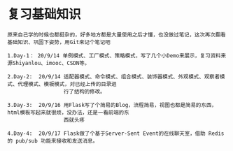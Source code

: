 # 复习基础知识

    原来自己学的时候也都挺杂的，好多地方都是大量使用之后才懂，也没做过笔记，这次再次翻看基础知识、巩固下姿势，用Git来记个笔记吧
  
    1.Day-1： 20/9/14 单例模式、工厂模式、策略模式，写了几个小Demo来展示，复习资料来源Shiyanlou、imooc、CSDN等。
  
    2.Day-2:  20/9/14 适配器模式、命令模式、组合模式、装饰器模式、外观模式、观察者模式、代理模式、模板模式，对已经上传的目录进
                      行了结构的修改。
    
    3.Day-3:  20/9/16 用Flask写了个简易的Blog，流程简易，视图也都是简易的东西，html模板写起来就很烦，没办法，还是一看前端的东
                      西就头疼
    
    4.Day-4:  20/9/17 Flask做了个基于Server-Sent Event的在线聊天室，借助 Redis 的 pub/sub 功能来接收和发送消息。